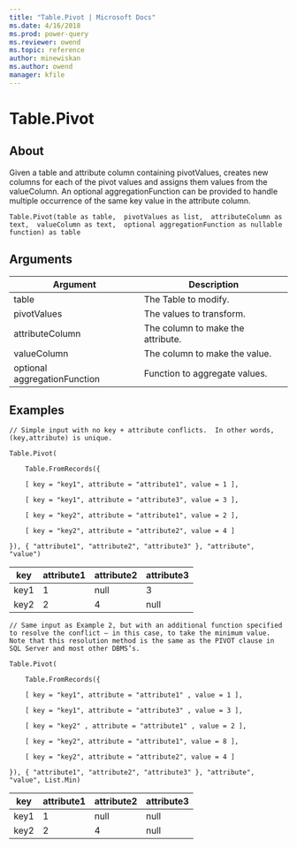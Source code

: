 ```yaml
---
title: "Table.Pivot | Microsoft Docs"
ms.date: 4/16/2018
ms.prod: power-query
ms.reviewer: owend
ms.topic: reference
author: minewiskan
ms.author: owend
manager: kfile
---
```

# Table.Pivot

  
## About  
Given a table and attribute column containing pivotValues, creates new columns for each of the pivot values and assigns them values from the valueColumn. An optional aggregationFunction can be provided to handle multiple occurrence of the same key value in the attribute column.  
  
```  
Table.Pivot(table as table,  pivotValues as list,  attributeColumn as text,  valueColumn as text,  optional aggregationFunction as nullable function) as table  
```  
  
## Arguments  
  
|Argument|Description|  
|------------|---------------|  
|table|The Table to modify.|  
|pivotValues|The values to transform.|  
|attributeColumn|The column to make the attribute.|  
|valueColumn|The column to make the value.|  
|optional aggregationFunction|Function to aggregate values.|  
  
## Examples  
  
```  
// Simple input with no key + attribute conflicts.  In other words, (key,attribute) is unique.  
  
Table.Pivot(  
  
    Table.FromRecords({  
  
    [ key = "key1", attribute = "attribute1", value = 1 ],  
  
    [ key = "key1", attribute = "attribute3", value = 3 ],  
  
    [ key = "key2", attribute = "attribute1", value = 2 ],  
  
    [ key = "key2", attribute = "attribute2", value = 4 ]  
  
}), { "attribute1", "attribute2", "attribute3" }, "attribute", "value")  
```  
  
|key|attribute1|attribute2|attribute3|  
|-------|--------------|--------------|--------------|  
|key1|1|null|3|  
|key2|2|4|null|  
  
```  
// Same input as Example 2, but with an additional function specified to resolve the conflict – in this case, to take the minimum value.  Note that this resolution method is the same as the PIVOT clause in SQL Server and most other DBMS’s.  
  
Table.Pivot(  
  
    Table.FromRecords({  
  
    [ key = "key1", attribute = "attribute1" , value = 1 ],  
  
    [ key = "key1", attribute = "attribute3" , value = 3 ],  
  
    [ key = "key2" , attribute = "attribute1" , value = 2 ],  
  
    [ key = "key2", attribute = "attribute1", value = 8 ],  
  
    [ key = "key2", attribute = "attribute2", value = 4 ]  
  
}), { "attribute1", "attribute2", "attribute3" }, "attribute", "value", List.Min)  
```  
  
|key|attribute1|attribute2|attribute3|  
|-------|--------------|--------------|--------------|  
|key1|1|null|null|  
|key2|2|4|null|  
  
